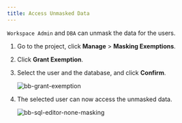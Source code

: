 ```yaml
---
title: Access Unmasked Data
---
```


`Workspace Admin` and `DBA` can unmask the data for the users.

1. Go to the project, click **Manage** > **Masking Exemptions**.
1. Click **Grant Exemption**.
1. Select the user and the database, and click **Confirm**.

   ![bb-grant-exemption](/content/docs/security/data-masking/bb-grant-exemption.webp)

1. The selected user can now access the unmasked data.

   ![bb-sql-editor-none-masking](/content/docs/security/data-masking/bb-sql-editor-none-masking.webp)